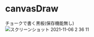 # canvasDraw
チョークで書く黒板(保存機能無し)<br>
![スクリーンショット 2021-11-06 2 36 11](https://user-images.githubusercontent.com/67646107/140554270-6ad9ea2b-9411-40c3-a80d-1bb6adfc5c1e.png)

